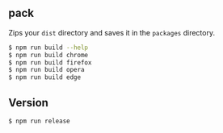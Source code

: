 
## pack

Zips your `dist` directory and saves it in the `packages` directory.

```bash
$ npm run build --help
$ npm run build chrome
$ npm run build firefox
$ npm run build opera
$ npm run build edge
```

## Version

```bash
$ npm run release
```
